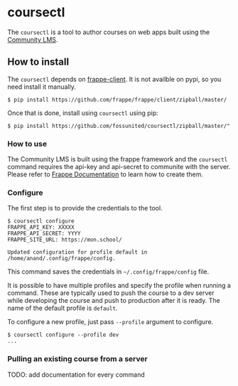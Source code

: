 # coursectl

The `coursectl` is a tool to author courses on web apps built using the [Community LMS][1].

[1]: https://github.com/fossunited/community

## How to install

The `coursectl` depends on [frappe-client][]. It is not availble on pypi, so you need install it manually.

```
$ pip install https://github.com/frappe/frappe/client/zipball/master/
```

Once that is done, install using `coursectl` using pip:

```
$ pip install https://github.com/fossunited/coursectl/zipball/master/"
```

[frappe-client]: https://github.com/frappe/frappe-client

### How to use

The Community LMS is built using the frappe framework and the `coursectl` command requires the api-key and api-secret to communite with the server. Please refer to [Frappe Documentation][2] to learn how to create them.

[2]: https://frappeframework.com/docs/user/en/guides/integration/how_to_set_up_token_based_auth


### Configure 

The first step is to provide the credentials to the tool. 

```
$ coursectl configure
FRAPPE_API_KEY: XXXXX
FRAPPE_API_SECRET: YYYY 
FRAPPE_SITE_URL: https://mon.school/

Updated configuration for profile default in /home/anand/.config/frappe/config.
```

This command saves the credentials in `~/.config/frappe/config` file.

It is possible to have multiple profiles and specify the profile when running a command. These are typically used to push the course to a dev server while developing the course and push to production after it is ready. The name of the default profile is `default`.

To configure a new profile, just pass `--profile` argument to configure.

```
$ coursectl configure --profile dev
...
```

### Pulling an existing course from a server

TODO: add documentation for every command